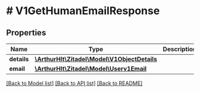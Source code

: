 # # V1GetHumanEmailResponse

## Properties

Name | Type | Description | Notes
------------ | ------------- | ------------- | -------------
**details** | [**\ArthurHlt\Zitadel\Model\V1ObjectDetails**](V1ObjectDetails.md) |  | [optional]
**email** | [**\ArthurHlt\Zitadel\Model\Userv1Email**](Userv1Email.md) |  | [optional]

[[Back to Model list]](../../README.md#models) [[Back to API list]](../../README.md#endpoints) [[Back to README]](../../README.md)
